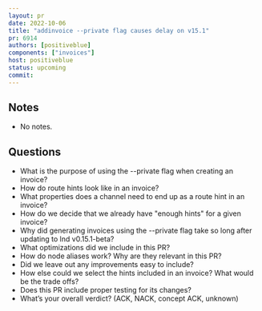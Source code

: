 ```yaml
---
layout: pr
date: 2022-10-06    
title: "addinvoice --private flag causes delay on v15.1"
pr: 6914
authors: [positiveblue]
components: ["invoices"]
host: positiveblue
status: upcoming
commit:
---
```


## Notes

* No notes.

## Questions

- What is the purpose of using the --private flag when creating an invoice?
- How do route hints look like in an invoice?
- What properties does a channel need to end up as a route hint in an invoice?
- How do we decide that we already have "enough hints" for a given invoice?
- Why did generating invoices using the --private flag take so long after updating to lnd v0.15.1-beta?
- What optimizations did we include in this PR?
- How do node aliases work? Why are they relevant in this PR?
- Did we leave out any improvements easy to include?
- How else could we select the hints included in an invoice? What would be the trade offs?
- Does this PR include proper testing for its changes?
- What’s your overall verdict? (ACK, NACK, concept ACK, unknown)